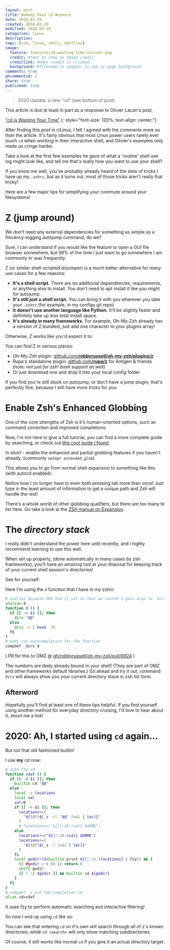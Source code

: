 ```yaml
---
layout: post
title: Nobody Uses cd Anymore
date: 2018-03-29
created: 2018-03-29
modified: 2020-04-29
categories: linux
description:
tags: [zsh, linux, shell, dotfiles]
image:
  feature: features/cd-wasting-time-olivier.png
  credit: #text to show as image credit
  creditlink: #when credit is clicked.
  background: #filename in images/ to use as page background
comments: true
ghcommentid: 2
share: true
published: true
---
```


> 2020 Update: a new "cd" (see bottom of post)

This article is due at least in part as a response to Olivier Lacan's post,

["cd is Wasting Your Time"](https://olivierlacan.com/posts/cd-is-wasting-your-time)
{: style="font-size: 120%; text-align: center;"}

After finding this post in r/Linux, I felt I agreed with the comments more so than the article. It's fairly obvious that most Linux power users rarely ever touch `cd` when working in their interactive shell, and Olivier's examples only made us cringe harder.

Take a look at the first few examples he gave of what a 'routine' shell use log might look like, and tell me that's really how you want to use your shell?

If you know me well, you've probably already heard of the slew of tricks I have up my `.zshrc`, but as it turns out, most of those tricks aren't really that tricky!


Here are a few major tips for simplifying your commute around your filesystems!

# Z (jump around)

We don't need any external dependencies for something as simple as a frecency-logging autojump command, do we?

Sure, I can understand if you would like the feature to open a GUI file browser somewhere, but 99% of the time I just want to go somewhere I am commonly or was frequently.

Z (or similar shell-scripted dirjumper) is a much better alternative for *many* use cases for a few reasons:

 * **It's a shell script.** There are no additional dependencies, requirements, or anything else to install. You don't need to apt install it like you might for autojump.
 * **It's still just a shell script.** You can bring it with you wherever you take your `.zshrc` (for example, in my configs git repo)
 * **It doesn't use another language like Python.** It'll be slightly faster and definitely take up less total install space.
 * **It's already in many frameworks.** For example, Oh-My-Zsh already has a version of Z bundled, just add one character to your plugins array!

Otherwise, Z works like you'd expect it to:

<script src="https://asciinema.org/a/SZuneF9aLcfA8gOpophSWSLVd.js" id="asciicast-SZuneF9aLcfA8gOpophSWSLVd" async></script>

You can find Z in various places:

 * Oh-My-Zsh plugin: [github.com/**robbyrussell/oh-my-zsh/plugins/z**](https://github.com/robbyrussell/oh-my-zsh/blob/master/plugins/z)
 * Rupa's standalone plugin: [github.com/**rupa/z**](https://github.com/rupa/z)  for Antigen & friends *(note: not just for zsh! bash support as well)*
 * Or just download one and drop it into your local config folder

If you find you're still stuck on autojump, or don't have a jump plugin, that's perfectly fine, because I still have more tricks for you:

# Enable Zsh's Enhanced Globbing

One of the core strengths of Zsh is it's human-oriented options, such as command correction and improved completions.

Now, I'm not here to give a full tutorial, you can find a more complete guide by searching, or check out [this cool guide I found](http://reasoniamhere.com/2014/01/11/outrageously-useful-tips-to-master-your-z-shell/).

In short - enable the enhanced and partial globbing features if you haven't already. (commonly `setopt extended_glob`)

This allows you to go from normal shell expansion to something like this (with autocd enabled):

<script src="https://asciinema.org/a/wWb9Qpkc87rVLnmE3r0SqHpZ9.js" id="asciicast-wWb9Qpkc87rVLnmE3r0SqHpZ9" async></script>

Notice how I no longer have to even both pressing tab more than once! Just type in the least amount of information to get a unique path and Zsh will handle the rest!

There's a whole world of other globbing qualifiers, but there are too many to list here. Go take a look at the [ZSH manual on Expansion](http://zsh.sourceforge.net/Doc/Release/Expansion.html#Expansion).

# The *directory stack*

I really didn't understand the power here until recently, and I highly recommend learning to use this well.

When set up properly, (done automatically in many cases by zsh frameworks), you'll have an amazing tool at your disposal for keeping track of your current shell session's directories!

See for yourself:

<script src="https://asciinema.org/a/mhRr6oZZO9tTbEFo2UZEZgSGF.js" id="asciicast-mhRr6oZZO9tTbEFo2UZEZgSGF" async></script>

Here I'm using the `d` function that I have in my zshrc:

```zsh
# unalias because OMZ had it set so that we couldn't pass args to `dirs`
unalias d
function d () {
  if [[ -n $1 ]]; then
    dirs "$@"
  else
    dirs -v | head -10
  fi
}
# adds zsh autocompletion for the function
compdef _dirs d
```

( PR for this to OMZ @ [gh/robbyrussell/oh-my-zsh/pull/6924](https://github.com/robbyrussell/oh-my-zsh/pull/6924) )

The numbers are likely already bound in your shell! (They are part of OMZ and other frameworks default libraries.) Go ahead and try it out, command `dirs` will always show you your current directory stack in zsh list form.

## Afterword

Hopefully you'll find at least one of these tips helpful. If you find yourself using another method for everyday directory cruising, I'd love to hear about it, shoot me a link!

# 2020: Ah, I started using `cd` again...

But not that old fashioned builtin!

I use **my** cd now:

```zsh
# auto-fzy cd
function cdaf () {
  if [[ -d $1 ]]; then
    builtin cd "$@"
  else
    local -a locations
    local val
    val=0
    if [[ -n $1 ]]; then
      locations+=(
        "${(@f)$(_z -cl "$@" 2>&1 | tac)}"
      )
      # locations+=("${(r:10:)val} $HOME")
    else
      locations+=("${(r:10:)val} $HOME")
      locations+=(
        "${(@f)$(_z -l 2>&1 | tac)}"
      )
    fi
    local godir=($(builtin print ${(j.\n.)locations} | fzy)) && {
      (( #godir > 0 )) || return 0
      shift godir
      [[ ! -z $godir ]] && builtin cd ${godir}
    }
  fi
}
# compdef _z_zsh_tab_completion cd
alias cd=cdaf
```

It uses fzy to perform automatic searching and interactive filtering!

So now I end up using `cd` like so:

<script id="asciicast-c71c8VPrk5S9PFz1LJtRp2wez" src="https://asciinema.org/a/c71c8VPrk5S9PFz1LJtRp2wez.js" async></script>

You can see that entering `cd` on it's own will search through all of z's known directories, while `cd <search>` will only show matching subdirectories.

Of course, it still works like normal `cd` if you give it an actual directory target.
